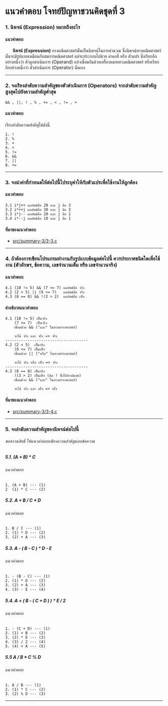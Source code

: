 # แนวคำตอบ โจทย์ปัญหาชวนคิดชุดที่ 3

### 1. นิพจน์ (Expression) หมายถึงอะไร
#### แนวคำตอบ

&nbsp;&nbsp;&nbsp;&nbsp;&nbsp;&nbsp;**นิพจน์ (Expression)** ทางคณิตศาสตร์นั้นเป็นนิพจน์ในการคำนวณ ซึ่งนิพจน์ทางคณิตศาสตร์นั้นจะมีรูปแบบเหมือนกับสมการคณิตศาสตร์ แต่จะประกอบไปด้วย ค่าคงที่ หรือ ตัวแปร ซึ่งเรียกอีกอย่างหนึ่งว่า ตัวถูกดำเนินการ (Operand) แล้วเชื่อมกันด้วยเครื่องหมายทางคณิตศาสตร์ หรือเรียกอีกอย่างหนึ่งว่า ตัวดำเนินการ (Operator) นั่นเอง

---

### 2. จงเรียงลำดับความสำคัญของตัวดำเนินการ (Operators) จากลำดับความสำคัญสูงสุดไปยังความสำคัญต่ำสุด
    && , ||, ! , % , += , < , != , +

#### แนวคำตอบ

เรียงลำดับความสำคัญได้ดังนี้

    1. !
    2. %
    3. +
    4. <
    5. !=
    6. &&
    7. ||
    8. +=
    
---
### 3. จงนำค่าที่กำหนดให้ต่อไปนี้ไประบุค่าให้กับตัวแปรเพื่อใช้งานให้ถูกต้อง
#### แนวคำตอบ
    3.1 i*j++ ผลลัพธ์คือ 20 และ j คือ 3
    3.2 i*++j ผลลัพธ์คือ 30 และ j คือ 3 
    3.3 i*j-- ผลลัพธ์คือ 20 และ j คือ 1
    3.4 i*--j ผลลัพธ์คือ 10 และ j คือ 1
#### ที่มาของแนวคำตอบ
- [src/summary-3/3-3.c](https://github.com/Vixolence/jetavat-c-answer/blob/master/src/summary-3/3-3.c)
    
---
### 4. ถ้าต้องการเขียนโปรแกรมทำงานกับรูปแบบข้อมูลต่อไปนี้ ควรประกาศชนิดใดเพื่อใช้งาน (ตัวอักษร, ข้อความ, เลขจำนวนเต็ม หรือ เลขจำนวนจริง)
#### แนวคำตอบ
    4.1 (10 != 5) && (7 <= 7) ผลลัพธ์คือ จริง
    4.2 (2 < 5) || (9 <= 7)   ผลลัพธ์คือ จริง
    4.3 (8 == 8) && !(3 > 2)  ผลลัพธ์คือ เท็จ

#### คำอธิบายแนวคำตอบ
    4.1 (10 != 5) เป็นจริง
        (7 <= 7)  เป็นจริง 
        เชื่อมด้วย && ("และ" ในทางตรรกศาสตร์)

        จะได้ จริง และ จริง => จริง
    -------------------------------------
    4.2 (2 < 5)  เป็นจริง
        (9 <= 7) เป็นเท็จ
        เชื่อมด้วย || ("หรือ" ในทางตรรกศาสตร์)

        จะได้ จริง หรือ เท็จ => จริง
    -------------------------------------
    4.3 (8 == 8) เป็นจริง
        !(3 > 2) เป็นเท็จ (ติด ! ซึ่งไปทางนิเสธ)
        เชื่อมด้วย && ("และ" ในทางตรรกศาสตร์)

        จะได้ จริง และ เท็จ => เท็จ
#### ที่มาของแนวคำตอบ
- [src/summary-3/3-4.c](https://github.com/Vixolence/jetavat-c-answer/blob/master/src/summary-3/3-4.c)
---
### 5. จงลำดับความสำคัญของนิพจน์ต่อไปนี้

###### *ขอสงวนสิทธิ์ ให้แนวคำตอบเพียงความสำคัญแบบข้อความ* ######

##### 5.1. (A + B) * C
###### แนวคำตอบ

    1. (A + B) --- (1)
    2  (1) * C --- (2)

##### 5.2. A + B / C * D
###### แนวคำตอบ

    1. B / C --- (1)
    2. (1) * D --- (2)
    3. (2) + A --- (3)

##### 5.3. A - ( B - C ) * D - E
###### แนวคำตอบ

    1. - (B - C) --- (1)
    2. (1) * D --- (2)
    3. (2) + A --- (3)
    4. (3) - E --- (4)

##### 5.4. A + ( B - ( C + D ) ) * E / 2
###### แนวคำตอบ
    
    1. - (C + D) --- (1)
    2. (1) + B --- (2)
    3. (2) * E --- (3)
    4. (3) / 2 --- (4)
    5. (4) + A --- (5)

##### 5.5 A / B * C % D
###### แนวคำตอบ
    1. A / B --- (1)
    2. (1) * C --- (2)
    3. (2) % D --- (3)

---